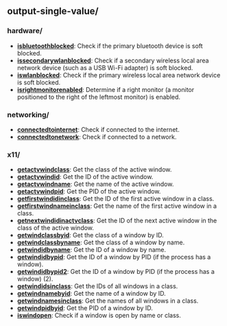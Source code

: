 
## output-single-value/

### hardware/

* [**isbluetoothblocked**](hardware/isbluetoothblocked): Check if the primary bluetooth device is soft blocked.
* [**issecondarywlanblocked**](hardware/issecondarywlanblocked): Check if a secondary wireless local area network device (such as a USB Wi-Fi adapter) is soft blocked.
* [**iswlanblocked**](hardware/iswlanblocked): Check if the primary wireless local area network device is soft blocked.
* [**isrightmonitorenabled**](hardware/isrightmonitorenabled): Determine if a right monitor (a monitor positioned to the right of the leftmost monitor) is enabled.

### networking/

* [**connectedtointernet**](networking/connectedtointernet): Check if connected to the internet.
* [**connectedtonetwork**](networking/connectedtonetwork): Check if connected to a network.

### x11/

* [**getactvwindclass**](x11/getactvwindclass): Get the class of the active window.
* [**getactvwindid**](x11/getactvwindid): Get the ID of the active window.
* [**getactvwindname**](x11/getactvwindname): Get the name of the active window.
* [**getactvwindpid**](x11/getactvwindpid): Get the PID of the active window.
* [**getfirstwindidinclass**](x11/getfirstwindidinclass): Get the ID of the first active window in a class.
* [**getfirstwindnameinclass**](x11/getfirstwindnameinclass): Get the name of the first active window in a class.
* [**getnextwindidinactvclass**](x11/getnextwindidinactvclass): Get the ID of the next active window in the class of the active window.
* [**getwindclassbyid**](x11/getwindclassbyid): Get the class of a window by ID.
* [**getwindclassbyname**](x11/getwindclassbyname): Get the class of a window by name.
* [**getwindidbyname**](x11/getwindidbyname): Get the ID of a window by name.
* [**getwindidbypid**](x11/getwindidbypid): Get the ID of a window by PID (if the process has a window).
* [**getwindidbypid2**](x11/getwindidbypid2): Get the ID of a window by PID (if the process has a window) (2).
* [**getwindidsinclass**](x11/getwindidsinclass): Get the IDs of all windows in a class.
* [**getwindnamebyid**](x11/getwindnamebyid): Get the name of a window by ID.
* [**getwindnamesinclass**](x11/getwindnamesinclass): Get the names of all windows in a class.
* [**getwindpidbyid**](x11/getwindpidbyid): Get the PID of a window by ID.
* [**iswindopen**](x11/iswindopen): Check if a window is open by name or class.

